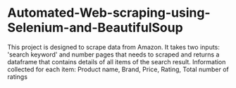# Automated-Web-scraping-using-Selenium-and-BeautifulSoup
This project is designed to scrape data from Amazon.
It takes two inputs: 'search keyword' and number pages that needs to scraped
and returns a dataframe that contains details of all items of the search result.
Information collected for each item: Product name, Brand, Price, Rating, Total number of ratings
